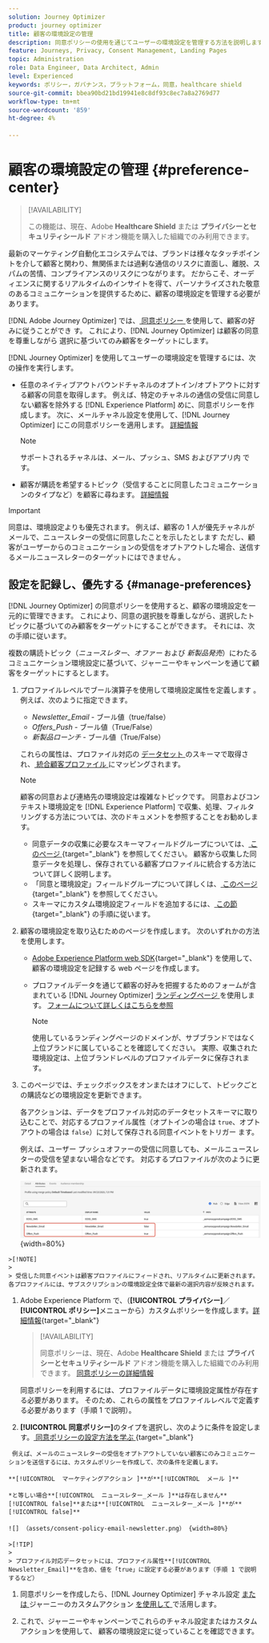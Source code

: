 ```yaml
---
solution: Journey Optimizer
product: journey optimizer
title: 顧客の環境設定の管理
description: 同意ポリシーの使用を通じてユーザーの環境設定を管理する方法を説明します
feature: Journeys, Privacy, Consent Management, Landing Pages
topic: Administration
role: Data Engineer, Data Architect, Admin
level: Experienced
keywords: ポリシー，ガバナンス，プラットフォーム，同意，healthcare shield
source-git-commit: bbea90bd21bd19941e8c8df93c8ec7a8a2769d77
workflow-type: tm+mt
source-wordcount: '859'
ht-degree: 4%

---
```


# 顧客の環境設定の管理 {#preference-center}

>[!AVAILABILITY]
>
>この機能は、現在、Adobe **Healthcare Shield** または **プライバシーとセキュリティシールド** アドオン機能を購入した組織でのみ利用できます。

最新のマーケティング自動化エコシステムでは、ブランドは様々なタッチポイントを介して顧客と関わり、無関係または過剰な通信のリスクに直面し、離脱、スパムの苦情、コンプライアンスのリスクにつながります。 だからこそ、オーディエンスに関するリアルタイムのインサイトを得て、パーソナライズされた敬意のあるコミュニケーションを提供するために、顧客の環境設定を管理する必要があります。

[!DNL Adobe Journey Optimizer] では、[ 同意ポリシー ](consent.md) を使用して、顧客の好みに従うことができ <!-- in terms of **channels** and **topics**--> す。 これにより、[!DNL Journey Optimizer] は顧客の同意を尊重しながら <!-- their preferred channels and on the subscription topics--> 選択に基づいてのみ顧客をターゲットにします。

[!DNL Journey Optimizer] を使用してユーザーの環境設定を管理するには、次の操作を実行します。

* 任意のネイティブアウトバウンドチャネルのオプトイン/オプトアウトに対する顧客の同意を取得します。 例えば、特定のチャネルの通信の受信に同意しない顧客を除外する [!DNL Experience Platform] めに、同意ポリシーを作成します。 次に、メールチャネル設定を使用して、[!DNL Journey Optimizer] にこの同意ポリシーを適用します。 [詳細情報](consent.md#surface-marketing-actions)

  >[!NOTE]
  >
  >サポートされるチャネルは、メール、プッシュ、SMS およびアプリ内 <!--To check--> です。

* 顧客が購読を希望するトピック（受信することに同意したコミュニケーションのタイプなど）を顧客に尋ねます。 [詳細情報](#manage-preferences)

>[!IMPORTANT]
>
>同意は、環境設定よりも優先されます。 例えば、顧客の 1 人が優先チャネルがメールで、ニュースレターの受信に同意したことを示したとします <!-- they are interested in yoga--> ただし、顧客がユーザーからのコミュニケーションの受信をオプトアウトした場合、送信するメールニュースレターのターゲットにはできません <!-- on yoga-->。

## 設定を記録し、優先する {#manage-preferences}

[!DNL Journey Optimizer] の同意ポリシーを使用すると、顧客の環境設定を一元的に管理できます。 これにより、同意の選択肢を尊重しながら、選択したトピックに基づいてのみ顧客をターゲットにすることができます。 それには、次の手順に従います。

複数の購読トピック（*ニュースレター*、*オファー* および *新製品発売*）にわたるコミュニケーション環境設定に基づいて、ジャーニーやキャンペーンを通じて顧客をターゲットにするとします。

1. プロファイルレベルでブール演算子を使用して環境設定属性を定義します <!--how??-->。 例えば、次のように指定できます。

   * *Newsletter_Email* - ブール値（true/false）
   * *Offers_Push* - ブール値（True/False）
   * *新製品ローンチ* - ブール値（True/False）

   これらの属性は、プロファイル対応の [ データセット ](../data/get-started-datasets.md) のスキーマで取得され、[ 統合顧客プロファイル ](../audience/get-started-profiles.md) にマッピングされます。

   >[!NOTE]
   >
   >顧客の同意および連絡先の環境設定は複雑なトピックです。 同意およびコンテキスト環境設定を [!DNL Experience Platform] で収集、処理、フィルタリングする方法については、次のドキュメントを参照することをお勧めします。
   >
   >* 同意データの収集に必要なスキーマフィールドグループについては、[ このページ ](https://experienceleague.adobe.com/en/docs/experience-platform/landing/governance-privacy-security/consent/adobe/overview){target="_blank"} を参照してください。 顧客から収集した同意データを処理し、保存されている顧客プロファイルに統合する方法について詳しく説明します。
   >* 「同意と環境設定」フィールドグループについて詳しくは、[ このページ ](https://experienceleague.adobe.com/en/docs/experience-platform/xdm/field-groups/profile/consents#ingest){target="_blank"} を参照してください。
   >* スキーマにカスタム環境設定フィールドを追加するには、[ この節 ](https://experienceleague.adobe.com/en/docs/experience-platform/landing/governance-privacy-security/consent/adobe/dataset#custom-consent){target="_blank"} の手順に従います。

1. 顧客の環境設定を取り込むためのページを作成します。 次のいずれかの方法を使用します。

   * [Adobe Experience Platform web SDK](https://experienceleague.adobe.com/ja/docs/experience-platform/web-sdk/home){target="_blank"} を使用して、顧客の環境設定を記録する web ページを作成します。

   * プロファイルデータを通じて顧客の好みを把握するためのフォームが含まれている [!DNL Journey Optimizer] [ ランディングページ ](../landing-pages/create-lp.md) を使用します。  [ フォームについて詳しくはこちらを参照 ](../landing-pages/lp-forms.md) <!--Forms not released/announced yet - TBC-->

     >[!NOTE]
     >
     >使用しているランディングページのドメインが、サブブランドではなく上位ブランドに属していることを確認してください。 実際、収集された環境設定は、上位ブランドレベルのプロファイルデータに保存されます。

1. このページでは、チェックボックスをオンまたはオフにして、トピックごとの購読などの環境設定を更新できます。

   各アクションは、データをプロファイル対応のデータセットスキーマに取り込むことで、対応するプロファイル属性（オプトインの場合は `true`、オプトアウトの場合は `false`）に対して保存される同意イベントをトリガー<!-- that contains the corresponding preference fields--> ます。

   <!--Record your users' preferences through the web page or landing page that you created. The data is saved against the corresponding profile, meaning that the preference data is ingested into a Profile-enabled dataset whose schema contains consent/preference fields.-->

   例えば、ユーザー <!--whose email address is john.black@lumamail.com--> プッシュオファーの受信に同意しても、メールニュースレターの受信を望まない場合などです。 対応するプロファイルが次のように更新されます。

   ![](assets/profile-preference-attributes.png){width=80%}

<!--The corresponding profile dataset is updated as follows:

|Attribute = Email id | Attribute = Offers_Push | Attribute = Newsletters_Email |
|---------|----------|---------|
| john.black@lumamail.com | Y | N |-->

    >[!NOTE]
    >
    > 受信した同意イベントは顧客プロファイルにフィードされ、リアルタイムに更新されます。 各プロファイルには、サブスクリプションの環境設定全体で最新の選択内容が反映されます。

1. Adobe Experience Platform で、（**[!UICONTROL プライバシー]**／**[!UICONTROL ポリシー]**&#x200B;メニューから）カスタムポリシーを作成します。[詳細情報](https://experienceleague.adobe.com/docs/experience-platform/data-governance/policies/user-guide.html?lang=ja#create-policy){target="_blank"}

   >[!AVAILABILITY]
   >
   >同意ポリシーは、現在、Adobe **Healthcare Shield** または **プライバシーとセキュリティシールド** アドオン機能を購入した組織でのみ利用できます。 [ 同意ポリシーの詳細情報 ](consent.md)

   同意ポリシーを利用するには、プロファイルデータに環境設定属性が存在する必要があります。 そのため、これらの属性をプロファイルレベルで定義する必要があります（手順 1 で説明）。

1. **[!UICONTROL 同意ポリシー]**&#x200B;のタイプを選択し、次のように条件を設定します。[ 同意ポリシーの設定方法を学ぶ ](https://experienceleague.adobe.com/docs/experience-platform/data-governance/policies/user-guide.html?lang=ja#consent-policy){target="_blank"}

<!--Consent policies are comprised of two logical components:

* **If**: The condition that will trigger the policy check, based on a certain marketing action (email, SMS, push, custom action, etc.) being performed, the presence of certain data usage labels, or a combination of the two.

* **Then**: The consent attribute must be present for a profile to be included in the action that triggered the policy. More than one field can also be selected.-->

     例えば、メールのニュースレターの受信をオプトアウトしていない顧客にのみコミュニケーションを送信するには、カスタムポリシーを作成して、次の条件を定義します。
    
    **[!UICONTROL  マーケティングアクション ]**が**[!UICONTROL  メール ]**
    
    *と等しい場合**[!UICONTROL  ニュースレター_メール ]**は存在しません**[!UICONTROL false]**または**[!UICONTROL  ニュースレター_メール ]**が**[!UICONTROL false]**
    
    ![] （assets/consent-policy-email-newsletter.png） {width=80%}
    
    >[!TIP]
    >
    > プロファイル対応データセットには、プロファイル属性**[!UICONTROL Newsletter_Email]**を含め、値を「true」に設定する必要があります（手順 1 で説明するなど） 

1. 同意ポリシーを作成したら、[!DNL Journey Optimizer] チャネル設定 [ または ](consent.md#surface-marketing-actions) ジャーニーのカスタムアクション [ を使用して ](consent.md#journey-custom-actions) で活用します。

1. これで、ジャーニーやキャンペーンでこれらのチャネル設定またはカスタムアクションを使用して、<!--targeted--> 顧客の環境設定に従っていることを確認できます。
